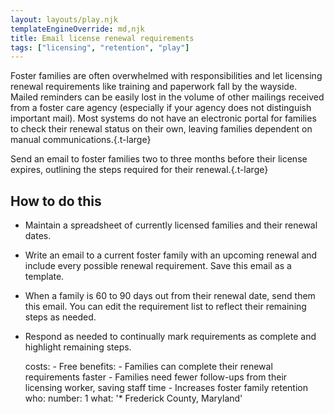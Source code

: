 ```yaml
---
layout: layouts/play.njk
templateEngineOverride: md,njk
title: Email license renewal requirements
tags: ["licensing", "retention", "play"]
---
```


Foster families are often overwhelmed with responsibilities and let licensing renewal requirements like training and paperwork fall by the wayside. Mailed reminders can be easily lost in the volume of other mailings received from a foster care agency (especially if your agency does not distinguish important mail). Most systems do not have an electronic portal for families to check their renewal status on their own, leaving families dependent on manual communications.{.t-large}

Send an email to foster families two to three months before their license expires, outlining the steps required for their renewal.{.t-large}

## How to do this

* Maintain a spreadsheet of currently licensed families and their renewal dates.

* Write an email to a current foster family with an upcoming renewal and include every possible renewal requirement. Save this email as a template.

* When a family is 60 to 90 days out from their renewal date, send them this email. You can edit the requirement list to reflect their remaining steps as needed.

* Respond as needed to continually mark requirements as complete and highlight remaining steps.

    costs:
      - Free
    benefits:
      - Families can complete their renewal requirements faster
      - Families need fewer follow-ups from their licensing worker, saving staff
        time
      - Increases foster family retention
    who:
      number: 1
      what: '* Frederick County, Maryland'
  